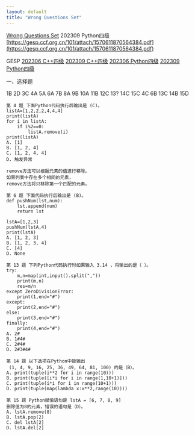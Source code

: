 ```yaml
---
layout: default
title: "Wrong Questions Set"
---
```

[Wrong Questions Set](/wqs/)
202309 Python四级
[https://gesp.ccf.org.cn/101/attach/1570611870564384.pdf](https://gesp.ccf.org.cn/101/attach/1570611870564384.pdf)

GESP
[202306 C++四级](/wqs/202306_cpp_4)
[202309 C++四级](/wqs/202309_cpp_4)
[202306 Python四级](/wqs/202306_python_4)
[202309 Python四级](/wqs/202309_python_4)

一、选择题

1B 2D 3C 4A 5A 6A 7B 8A 9B 10A 11B 12C 13? 14C 15C
         4C    6B                      13C 14B 15D

```
第 4 题 下面Python代码执行后输出是 (C)。
listA=[1,2,2,2,4,4,4]
print(listA)
for i in listA:
    if i%2==0:
        listA.remove(i)
print(listA)
A. [1]
B. [1, 2, 4]
C. [1, 2, 4, 4]
D. 触发异常

remove方法可以根据元素的值进行移除。
如果列表中存在多个相同的元素，
remove方法将只移除第一个匹配的元素。
```

```
第 6 题 下面代码执行后输出是 (B)。
def pushNum(lst,num):
    lst.append(num)
    return lst

lstA=[1,2,3]
pushNum(lstA,4)
print(lstA)
A. [1, 2, 3]
B. [1, 2, 3, 4]
C. [4]
D. None
```

```
第 13 题 下列Python代码执行时如果输入 3.14 ，将输出的是（ ）。
try:
    m,n=map(int,input().split(","))
    print(m,n)
    res=m/n
except ZeroDivisionError:
    print(1,end="#")
except:
    print(2,end="#")
else:
    print(3,end="#")
finally:
    print(4,end="#")
A. 2#
B. 1#4#
C. 2#4#
D. 2#3#4#
```

```
第 14 题 以下选项在Python中能输出
 (1, 4, 9, 16, 25, 36, 49, 64, 81, 100) 的是（B）。
A. print(tuple(i**2 for i in range(10)))
B. print(tuple([i*i for i in range(1,10+1)]))
C. print(tuple(i*i for i in range(10+1)))
D. print(tuple(map(lambda x:x**2,range(10))))
```

```
第 15 题 Python赋值语句是 lstA = [6, 7, 8, 9] 
删除值为8的元素，错误的语句是（D）。
A. lstA.remove(8)
B. lstA.pop(2)
C. del lstA[2]
D. lstA.del[2]
```